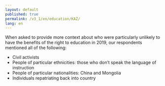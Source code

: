 ```yaml
---
layout: default
published: true
permalink: /v3_1/en/education/KAZ/
lang: en
---
```

When asked to provide more context about who were particularly unlikely to have the benefits of the right to education in 2019, our respondents mentioned all of the following:  

-	Civil activists
-	People of particular ethnicities: those who don’t speak the language of instruction
-	People of particular nationalities: China and Mongolia
-	Individuals repatriating back into country
